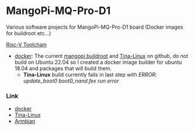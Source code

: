 # MangoPi-MQ-Pro-D1
Various software projects for MangoPi-MQ-Pro-D1 board (Docker images for buildroot etc...)

[Risc-V Toolchain](https://xpack.github.io/riscv-none-embed-gcc)

* [docker](https://github.com/beattie/MangoPi-MQ-Pro-D1/tree/main/docker): The current [mangopi buildroot](https://github.com/mangopi-sbc/buildroot-mangopi-r) and [Tina-Linux](https://github.com/mangopi-sbc/Tina-linux) on github, do not build on Ubuntu 22.04 so I created a docker image builder for ubuntu 18.04 and packages that will build them.
  * **Tina-Linux** build currently fails in last step with _ERROR: update_boot0 boot0_nand.fex run error_

### Link
* [docker](https://github.com/beattie/MangoPi-MQ-Pro-D1/tree/main/docker)
* [Tina-Linux](https://github.com/mangopi-sbc/buildroot-mangopi-r)
* [Armbian](https://github.com/150balbes/build/tree/risc-v)
